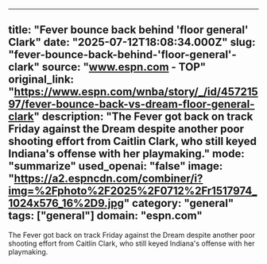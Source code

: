 ---
   title: "Fever bounce back behind 'floor general' Clark"
   date: "2025-07-12T18:08:34.000Z"
   slug: "fever-bounce-back-behind-'floor-general'-clark"
   source: "www.espn.com - TOP"
   original_link: "https://www.espn.com/wnba/story/_/id/45721597/fever-bounce-back-vs-dream-floor-general-clark"
   description: "The Fever got back on track Friday against the Dream despite another poor shooting effort from Caitlin Clark, who still keyed Indiana's offense with her playmaking."
   mode: "summarize"
   used_openai: "false"
   image: "https://a2.espncdn.com/combiner/i?img=%2Fphoto%2F2025%2F0712%2Fr1517974_1024x576_16%2D9.jpg"
   category: "general"
   tags: ["general"]
   domain: "espn.com"
  ---
  The Fever got back on track Friday against the Dream despite another poor shooting effort from Caitlin Clark, who still keyed Indiana's offense with her playmaking.